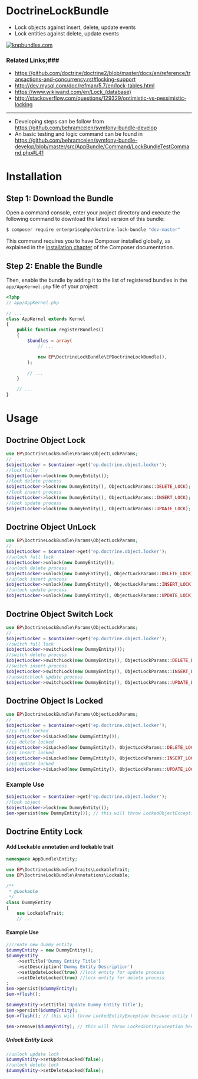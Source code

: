 # DoctrineLockBundle
- Lock objects against insert, delete, update events
- Lock entities against delete, update events

[![knpbundles.com](http://knpbundles.com/EnterprisePHP/EPDoctrineLockBundle/badge-short)](http://knpbundles.com/EnterprisePHP/EPDoctrineLockBundle)

### Related Links;###
  - https://github.com/doctrine/doctrine2/blob/master/docs/en/reference/transactions-and-concurrency.rst#locking-support
  - http://dev.mysql.com/doc/refman/5.7/en/lock-tables.html
  - https://www.wikiwand.com/en/Lock_(database)
  - http://stackoverflow.com/questions/129329/optimistic-vs-pessimistic-locking
<hr>

- Developing steps can be follow from https://github.com/behramcelen/symfony-bundle-develop
- An basic testing and logic command can be found in https://github.com/behramcelen/symfony-bundle-develop/blob/master/src/AppBundle/Command/LockBundleTestCommand.php#L41 


Installation
============

Step 1: Download the Bundle
---------------------------

Open a command console, enter your project directory and execute the
following command to download the latest version of this bundle:

```bash
$ composer require enterprisephp/doctrine-lock-bundle "dev-master"
```

This command requires you to have Composer installed globally, as explained
in the [installation chapter](https://getcomposer.org/doc/00-intro.md)
of the Composer documentation.

Step 2: Enable the Bundle
-------------------------

Then, enable the bundle by adding it to the list of registered bundles
in the `app/AppKernel.php` file of your project:

```php
<?php
// app/AppKernel.php

// ...
class AppKernel extends Kernel
{
    public function registerBundles()
    {
        $bundles = array(
            // ...

            new EP\DoctrineLockBundle\EPDoctrineLockBundle(),
        );

        // ...
    }

    // ...
}
```

Usage
============

Doctrine Object Lock
---------------------------
```php
use EP\DoctrineLockBundle\Params\ObjectLockParams;
// ...
$objectLocker = $container->get('ep.doctrine.object.locker');
//lock fully
$objectLocker->lock(new DummyEntity());
//lock delete process
$objectLocker->lock(new DummyEntity(), ObjectLockParams::DELETE_LOCK);
//lock insert process
$objectLocker->lock(new DummyEntity(), ObjectLockParams::INSERT_LOCK);
//lock update process
$objectLocker->lock(new DummyEntity(), ObjectLockParams::UPDATE_LOCK);
```
Doctrine Object UnLock
---------------------------
```php
use EP\DoctrineLockBundle\Params\ObjectLockParams;
// ...
$objectLocker = $container->get('ep.doctrine.object.locker');
//unlock full lock
$objectLocker->unlock(new DummyEntity());
//unlock delete process
$objectLocker->unlock(new DummyEntity(), ObjectLockParams::DELETE_LOCK);
//unlock insert process
$objectLocker->unlock(new DummyEntity(), ObjectLockParams::INSERT_LOCK);
//unlock update process
$objectLocker->unlock(new DummyEntity(), ObjectLockParams::UPDATE_LOCK);
```
Doctrine Object Switch Lock
---------------------------
```php
use EP\DoctrineLockBundle\Params\ObjectLockParams;
// ...
$objectLocker = $container->get('ep.doctrine.object.locker');
//switch full lock
$objectLocker->switchLock(new DummyEntity());
//switch delete process
$objectLocker->switchLock(new DummyEntity(), ObjectLockParams::DELETE_LOCK);
//switch insert process
$objectLocker->switchLock(new DummyEntity(), ObjectLockParams::INSERT_LOCK);
//unswitchlock update process
$objectLocker->switchLock(new DummyEntity(), ObjectLockParams::UPDATE_LOCK);
```
Doctrine Object Is Locked
---------------------------
```php
use EP\DoctrineLockBundle\Params\ObjectLockParams;
// ...
$objectLocker = $container->get('ep.doctrine.object.locker');
//is full locked
$objectLocker->isLocked(new DummyEntity());
//is delete locked
$objectLocker->isLocked(new DummyEntity(), ObjectLockParams::DELETE_LOCK);
//is insert locked
$objectLocker->isLocked(new DummyEntity(), ObjectLockParams::INSERT_LOCK);
//is update locked
$objectLocker->isLocked(new DummyEntity(), ObjectLockParams::UPDATE_LOCK);
```
### Example Use ###
```php
$objectLocker = $container->get('ep.doctrine.object.locker');
//lock object
$objectLocker->lock(new DummyEntity());
$em->persist(new DummyEntity()); // this will throw LockedObjectException
```

Doctrine Entity Lock
---------------------------
#### Add Lockable annotation and lockable trait ####
```php
namespace AppBundle\Entity;

use EP\DoctrineLockBundle\Traits\LockableTrait;
use EP\DoctrineLockBundle\Annotations\Lockable;

/**
 * @Lockable
 */
class DummyEntity
{
    use LockableTrait;
    // ...
```
#### Example Use ####
```php
//create new dummy entity
$dummyEntity = new DummyEntity();
$dummyEntity
    ->setTitle('Dummy Entity Title')
    ->setDescription('Dummy Entity Description')
    ->setUpdateLocked(true) //lock entity for update process
    ->setDeleteLocked(true) //lock entity for delete process
;
$em->persist($dummyEntity);
$em->flush();

$dummyEntity->setTitle('Update Dummy Entity Title');
$em->persist($dummyEntity);
$em->flush(); // this will throw LockedEntityException because entity have update lock

$em->remove($dummyEntity); // this will throw LockedEntityException because entity have delete lock
```
##### Unlock Entity Lock #####
```php
//unlock update lock
$dummyEntity->setUpdateLocked(false);
//unlock delete lock
$dummyEntity->setDeleteLocked(false);
```
